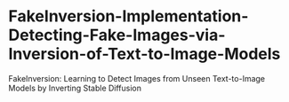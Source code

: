 # FakeInversion-Implementation-Detecting-Fake-Images-via-Inversion-of-Text-to-Image-Models
FakeInversion: Learning to Detect Images from Unseen Text-to-Image Models by Inverting Stable Diffusion
